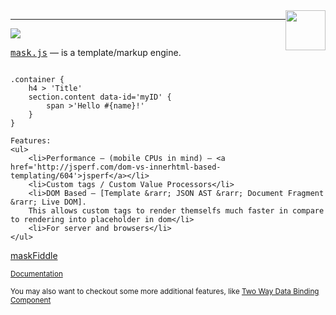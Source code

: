 <img src='http://libjs.it/images/mask.png' style='float:right' height="64"/>
<hr/>
<a href='http://travis-ci.org/tenbits/MaskJS'><img src='https://secure.travis-ci.org/tenbits/MaskJS.png'/></a>

<p>
	<tt><a href='http://libjs.it/#/mask' target='_blank'>mask.js</a></tt> — is a template/markup engine.

<div><pre><code>
.container {
	h4 > 'Title'
	section.content data-id='myID' {
		span >'Hello #{name}!'
	}
}
</code></pre></div>

	Features:
	<ul>
		<li>Performance — (mobile CPUs in mind) — <a href='http://jsperf.com/dom-vs-innerhtml-based-templating/604'>jsperf</a></li>
		<li>Custom tags / Custom Value Processors</li>
		<li>DOM Based — [Template &rarr; JSON AST &rarr; Document Fragment &rarr; Live DOM].
		This allows custom tags to render themselfs much faster in compare to rendering into placeholder in dom</li>
		<li>For server and browsers</li>
	</ul>
</p>

<p>
	<a href='http://libjs.it/mask-try'>maskFiddle</a>
</p>

<p>
	<small><a href='http://libjs.it/#/mask'>Documentation</a></small>
	</p>
<p>
	<small>You may also want to checkout some more additional features, like <a href='http://libjs.it/#/compos/dualbind'>Two Way Data Binding Component</a></small>
	</p>
